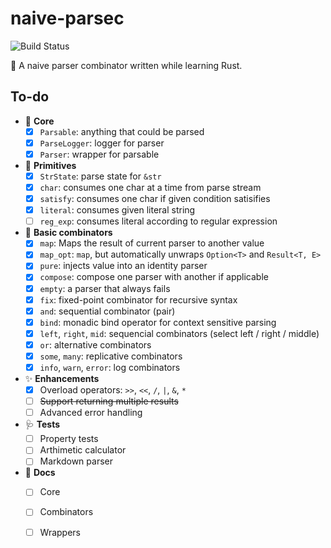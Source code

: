 # naive-parsec

![Build Status](https://github.com/codgician/naive-parsec/actions/workflows/build.yml/badge.svg)

:frog: A naive parser combinator written while learning Rust.

## To-do

- 💖 **Core**
    - [x] `Parsable`: anything that could be parsed
    - [x] `ParseLogger`: logger for parser
    - [x] `Parser`: wrapper for parsable
- 🐣 **Primitives**
    - [x] `StrState`: parse state for `&str`
    - [x] `char`: consumes one char at a time from parse stream
    - [x] `satisfy`: consumes one char if given condition satisifies
    - [x] `literal`: consumes given literal string
    - [ ] `reg_exp`: consumes literal according to regular expression 
- 🍡 **Basic combinators**
    - [x] `map`: Maps the result of current parser to another value
    - [x] `map_opt`: `map`, but automatically unwraps `Option<T>` and `Result<T, E>`
    - [x] `pure`: injects value into an identity parser
    - [x] `compose`: compose one parser with another if applicable
    - [x] `empty`: a parser that always fails
    - [x] `fix`: fixed-point combinator for recursive syntax
    - [x] `and`: sequential combinator (pair)
    - [x] `bind`: monadic bind operator for context sensitive parsing
    - [x] `left`, `right`, `mid`: sequencial combinators (select left / right / middle)
    - [x] `or`: alternative combinators
    - [x] `some`, `many`: replicative combinators
    - [x] `info`, `warn`, `error`: log combinators
- ✨ **Enhancements**
    - [x] Overload operators: `>>`, `<<`, `/`, `|`, `&`, `*`
    - [ ] ~~Support returning multiple results~~
    - [ ] Advanced error handling
- 🩺 **Tests**
    - [ ] Property tests
    - [ ] Arthimetic calculator
    - [ ] Markdown parser
- 📄 **Docs**
    - [ ] Core 
    - [ ] Combinators
    - [ ] Wrappers
  